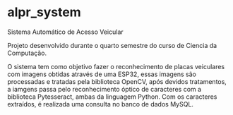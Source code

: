 # alpr_system

Sistema Automático de Acesso Veicular

Projeto desenvolvido durante o quarto semestre do curso de Ciencia da Computação.

O sistema tem como objetivo fazer o reconhecimento de placas veiculares com imagens obtidas através de uma ESP32, essas
imagens são processadas e tratadas pela biblioteca OpenCV, após devidos tratamentos, a iamgens passa pelo reconhecimento
óptico de caracteres com a biblioteca Pytesseract, ambas da linguagem Python. Com os caracteres extraídos, é realizada uma
consulta no banco de dados MySQL. 



